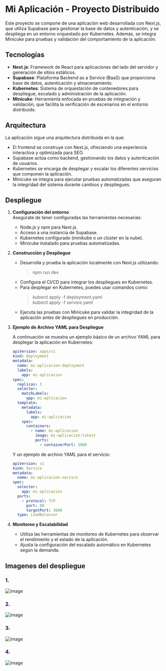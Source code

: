 # Mi Aplicación - Proyecto Distribuido

Este proyecto se compone de una aplicación web desarrollada con Next.js, que utiliza Supabase para gestionar la base de datos y autenticación, y se despliega en un entorno orquestado por Kubernetes. Además, se integra Minicuke para pruebas y validación del comportamiento de la aplicación.

## Tecnologías

- **Next.js**: Framework de React para aplicaciones del lado del servidor y generación de sitios estáticos.
- **Supabase**: Plataforma Backend as a Service (BaaS) que proporciona base de datos, autenticación y almacenamiento.
- **Kubernetes**: Sistema de orquestación de contenedores para despliegue, escalado y administración de la aplicación.
- **Minicuke**: Herramienta enfocada en pruebas de integración y validación, que facilita la verificación de escenarios en el entorno distribuido.

## Arquitectura

La aplicación sigue una arquitectura distribuida en la que:

- El frontend se construye con Next.js, ofreciendo una experiencia interactiva y optimizada para SEO.
- Supabase actúa como backend, gestionando los datos y autenticación de usuarios.
- Kubernetes se encarga de desplegar y escalar los diferentes servicios que componen la aplicación.
- Minicuke se integra para ejecutar pruebas automatizadas que aseguran la integridad del sistema durante cambios y despliegues.

## Despliegue

1. **Configuración del entorno**  
   Asegúrate de tener configuradas las herramientas necesarias:

   - Node.js y npm para Next.js.
   - Acceso a una instancia de Supabase.
   - Kubernetes configurado (minikube o un clúster en la nube).
   - Minicuke instalado para pruebas automatizadas.

2. **Construcción y Despliegue**

   - Desarrolla y prueba la aplicación localmente con Next.js utilizando:
     > npm run dev
   - Configura el CI/CD para integrar los despliegues en Kubernetes.
   - Para desplegar en Kubernetes, puedes usar comandos como:
     > kubectl apply -f deployment.yaml  
     > kubectl apply -f service.yaml
   - Ejecuta las pruebas con Minicuke para validar la integridad de la aplicación antes de despliegues en producción.

3. **Ejemplo de Archivo YAML para Despliegue**

   A continuación se muestra un ejemplo básico de un archivo YAML para desplegar la aplicación en Kubernetes:

   ```yaml
   apiVersion: apps/v1
   kind: Deployment
   metadata:
     name: mi-aplicacion-deployment
     labels:
       app: mi-aplicacion
   spec:
     replicas: 3
     selector:
       matchLabels:
         app: mi-aplicacion
     template:
       metadata:
         labels:
           app: mi-aplicacion
       spec:
         containers:
           - name: mi-aplicacion
             image: mi-aplicacion:latest
             ports:
               - containerPort: 3000

   ```

   Y un ejemplo de archivo YAML para el servicio:

   ```yaml
   apiVersion: v1
   kind: Service
   metadata:
     name: mi-aplicacion-service
   spec:
     selector:
       app: mi-aplicacion
     ports:
       - protocol: TCP
         port: 80
         targetPort: 3000
     type: LoadBalancer
   ```

4. **Monitoreo y Escalabilidad**
   - Utiliza las herramientas de monitoreo de Kubernetes para observar el rendimiento y el estado de la aplicación.
   - Ajusta la configuración del escalado automático en Kubernetes según la demanda.

## Imagenes del despliegue
### 1. 
![image](https://github.com/user-attachments/assets/3de092ad-1f0e-454b-b429-bddf5d9bbdb9)
### 2.
![image](https://github.com/user-attachments/assets/d310f2e7-90e5-4206-ad34-ba2e03acb27d)
### 3.
![image](https://github.com/user-attachments/assets/f126ea9d-4c36-46a0-965d-df3ff82ece4d)
### 4.
![image](https://github.com/user-attachments/assets/9ba0c49c-fc7a-4d9a-950f-221103f22612)

